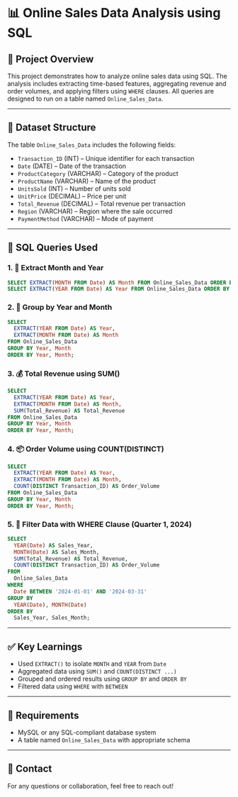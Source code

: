 # 📊 Online Sales Data Analysis using SQL

## 📝 Project Overview

This project demonstrates how to analyze online sales data using SQL. The analysis includes extracting time-based features, aggregating revenue and order volumes, and applying filters using `WHERE` clauses. All queries are designed to run on a table named `Online_Sales_Data`.

---

## 📂 Dataset Structure

The table `Online_Sales_Data` includes the following fields:

- `Transaction_ID` (INT) – Unique identifier for each transaction  
- `Date` (DATE) – Date of the transaction  
- `ProductCategory` (VARCHAR) – Category of the product  
- `ProductName` (VARCHAR) – Name of the product  
- `UnitsSold` (INT) – Number of units sold  
- `UnitPrice` (DECIMAL) – Price per unit  
- `Total_Revenue` (DECIMAL) – Total revenue per transaction  
- `Region` (VARCHAR) – Region where the sale occurred  
- `PaymentMethod` (VARCHAR) – Mode of payment  

---

## 🧾 SQL Queries Used

### 1. 📆 Extract Month and Year
```sql
SELECT EXTRACT(MONTH FROM Date) AS Month FROM Online_Sales_Data ORDER BY Month;
SELECT EXTRACT(YEAR FROM Date) AS Year FROM Online_Sales_Data ORDER BY Year;
```

### 2. 📅 Group by Year and Month
```sql
SELECT
  EXTRACT(YEAR FROM Date) AS Year,
  EXTRACT(MONTH FROM Date) AS Month
FROM Online_Sales_Data
GROUP BY Year, Month
ORDER BY Year, Month;
```

### 3. 💰 Total Revenue using SUM()
```sql
SELECT
  EXTRACT(YEAR FROM Date) AS Year,
  EXTRACT(MONTH FROM Date) AS Month,
  SUM(Total_Revenue) AS Total_Revenue
FROM Online_Sales_Data
GROUP BY Year, Month
ORDER BY Year, Month;
```

### 4. 📦 Order Volume using COUNT(DISTINCT)
```sql
SELECT
  EXTRACT(YEAR FROM Date) AS Year,
  EXTRACT(MONTH FROM Date) AS Month,
  COUNT(DISTINCT Transaction_ID) AS Order_Volume
FROM Online_Sales_Data
GROUP BY Year, Month
ORDER BY Year, Month;
```

### 5. 📅 Filter Data with WHERE Clause (Quarter 1, 2024)
```sql
SELECT
  YEAR(Date) AS Sales_Year,
  MONTH(Date) AS Sales_Month,
  SUM(Total_Revenue) AS Total_Revenue,
  COUNT(DISTINCT Transaction_ID) AS Order_Volume
FROM
  Online_Sales_Data
WHERE
  Date BETWEEN '2024-01-01' AND '2024-03-31'
GROUP BY
  YEAR(Date), MONTH(Date)
ORDER BY
  Sales_Year, Sales_Month;
```

---

## ✅ Key Learnings

- Used `EXTRACT()` to isolate `MONTH` and `YEAR` from `Date`
- Aggregated data using `SUM()` and `COUNT(DISTINCT ...)`
- Grouped and ordered results using `GROUP BY` and `ORDER BY`
- Filtered data using `WHERE` with `BETWEEN`

---

## 📌 Requirements

- MySQL or any SQL-compliant database system
- A table named `Online_Sales_Data` with appropriate schema

---

## 📧 Contact

For any questions or collaboration, feel free to reach out!